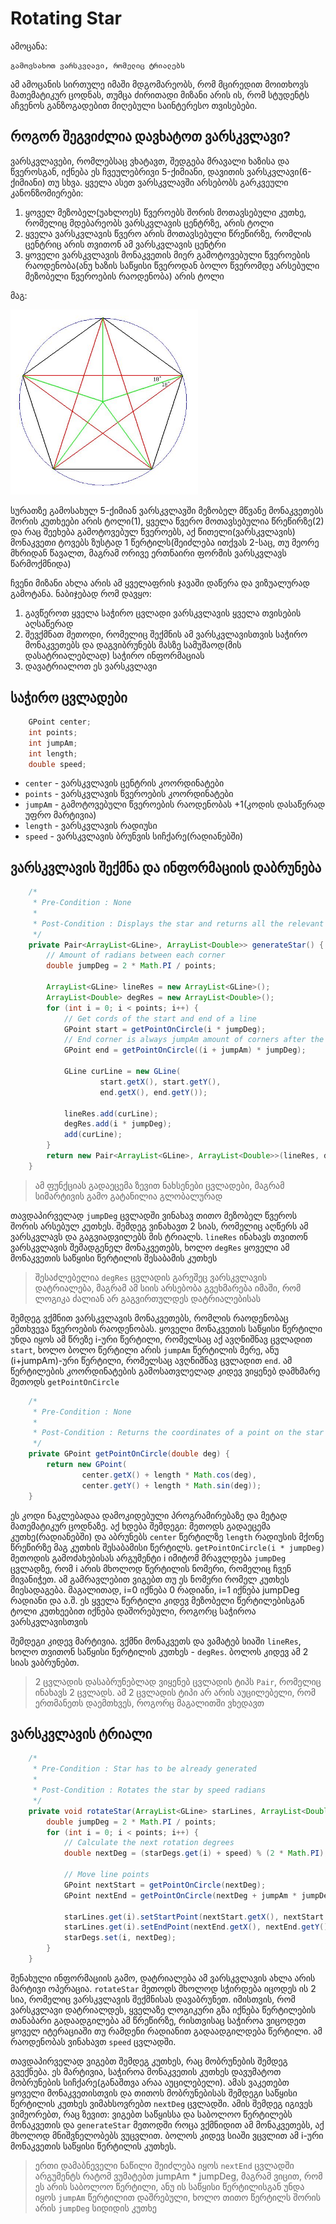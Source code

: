 # Rotating Star

ამოცანა:
```
გამოვსახოთ ვარსკვლავი, რომელიც ტრიალებს
```

ამ ამოცანის სირთულე იმაში მდგომარეობს, რომ მცირედით მოითხოვს მათემატიკურ ცოდნას, თუმცა ძირითადი მიზანი არის ის, რომ სტუდენტს აჩვენოს განზოგადებით მიღებული საინტერესო თვისებები.

## როგორ შეგვიძლია დავხატოთ ვარსკვლავი?
ვარსკვლავები, რომლებსაც ვხატავთ, შედგება მრავალი ხაზისა და წვეროსგან, იქნება ეს ჩვეულებრივი 5-ქიმიანი, დავითის ვარსკვლავი(6-ქიმიანი) თუ სხვა. ყველა ასეთ ვარსკვლავში არსებობს გარკვეული კანონზომიერები: 
1. ყოველ მეზობელ(უახლოეს) წვეროებს შორის მოთავსებული კუთხე, რომელიც მდებარეობს ვარსკვლავის ცენტრზე, არის ტოლი
1. ყველა ვარსკვლავის წვერო არის მოთავსებული წრეწირზე, რომლის ცენტრიც არის თვითონ ამ ვარსკვლავის ცენტრი
1. ყოველი ვარსკვლავის მონაკვეთის მიერ გამოტოვებული წვეროების რაოდენობა(ანუ ხაზის საწყისი წვეროდან ბოლო წვერომდე არსებული მეზობელი წვეროების რაოდენობა) არის ტოლი

მაგ: 

<img src="images/rotating-star-5-point-ex.jpeg" width="300">

სურათზე გამოსახულ 5-ქიმიან ვარსკვლავში მეზობელ მწვანე მონაკვეთებს შორის კუთხეები არის ტოლი(1), ყველა წვერო მოთავსებულია წრეწირზე(2) და რაც შეეხება გამოტოვებულ წვეროებს, აქ წითელი(ვარსკვლავის) მონაკვეთი ტოვებს ზუსტად 1 წერტილს(შეიძლება ითქვას 2-საც, თუ მეორე მხრიდან წავალთ, მაგრამ ორივე ერთნაირი ფორმის ვარსკვლავს წარმოქმნიდა)

ჩვენი მიზანი ახლა არის ამ ყველაფრის ჯავაში დაწერა და ვიზუალურად გამოტანა. ნაბიჯებად რომ დავყო:
1. გავწეროთ ყველა საჭირო ცვლადი ვარსკვლავის ყველა თვისების აღსაწერად
1. შევქმნათ მეთოდი, რომელიც შექმნის ამ ვარსკვლავისთვის საჭირო მონაკვეთებს და დაგვიბრუნებს მასზე სამუშაოდ(მის დასატრიალებლად) საჭირო ინფორმაციას
1. დავატრიალოთ ეს ვარსკვლავი

## საჭირო ცვლადები
```java
	GPoint center;
	int points;
	int jumpAm;
	int length;
	double speed;
```
- `center` - ვარსკვლავის ცენტრის კოორდინატები
- `points` - ვარსკვლავის წვეროების კოორდინატები
- `jumpAm` - გამოტოვებული წვეროების რაოდენობას +1(კოდის დასაწერად უფრო მარტივია)
- `length` - ვარსკვლავის რადიუსი
- `speed` - ვარსკვლავის ბრუნვის სიჩქარე(რადიანებში) 

## ვარსკვლავის შექმნა და ინფორმაციის დაბრუნება
```java
	/*
	 * Pre-Condition : None
	 * 
	 * Post-Condition : Displays the star and returns all the relevant information about it
	 */
	private Pair<ArrayList<GLine>, ArrayList<Double>> generateStar() {
		// Amount of radians between each corner
		double jumpDeg = 2 * Math.PI / points;

		ArrayList<GLine> lineRes = new ArrayList<GLine>();
		ArrayList<Double> degRes = new ArrayList<Double>();
		for (int i = 0; i < points; i++) {
			// Get cords of the start and end of a line
			GPoint start = getPointOnCircle(i * jumpDeg);
			// End corner is always jumpAm amount of corners after the starting corner
			GPoint end = getPointOnCircle((i + jumpAm) * jumpDeg);

			GLine curLine = new GLine(
					start.getX(), start.getY(), 
					end.getX(), end.getY());

			lineRes.add(curLine);
			degRes.add(i * jumpDeg);
			add(curLine);
		}
		return new Pair<ArrayList<GLine>, ArrayList<Double>>(lineRes, degRes);
	}
```

> ამ ფუნქციას გადაეცემა ზევით ნახსენები ცვლადები, მაგრამ სიმარტივის გამო გატანილია გლობალურად

თავდაპირველად `jumpDeg` ცვლადში ვინახავ თითო მეზობელ წვეროს შორის არსებულ კუთხეს. შემდეგ ვინახავთ 2 სიას, რომელიც აღწერს ამ ვარსკვლავს და გაგვიადვილებს მის ტრიალს. `lineRes` ინახავს თვითონ ვარსკვლავის შემადგენელ მონაკვეთებს, ხოლო `degRes` ყოველი ამ მონაკვეთის საწყისი წერტილის შესაბამის კუთხეს

> შესაძლებელია `degRes` ცვლადის გარეშეც ვარსკვლავის დატრიალება, მაგრამ ამ სიის არსებობა გვეხმარება იმაში, რომ ლოგიკა ძალიან არ გაგვირთულდეს დატრიალებისას

შემდეგ ვქმნით ვარსკვლავის მონაკვეთებს, რომლის რაოდენობაც ემთხვევა წვეროების რაოდენობას. ყოველი მონაკვეთის საწყისი წერტილი უნდა იყოს ამ წრეზე i-ური წერტილი, რომელსაც აქ ავღნიშნავ ცვლადით `start`, ხოლო ბოლო წერტილი არის `jumpAm` წერტილის მერე, ანუ (i+jumpAm)-ური წერტილი, რომელსაც ავღნიშნავ ცვლადით `end`. ამ წერტილების კოორდინატების გამოსათვლელად კიდევ ვიყენებ დამხმარე მეთოდს `getPointOnCircle` 

```java
	/*
	 * Pre-Condition : None
	 * 
	 * Post-Condition : Returns the coordinates of a point on the star circle at deg radians
	 */
	private GPoint getPointOnCircle(double deg) {
		return new GPoint(
				center.getX() + length * Math.cos(deg), 
				center.getY() + length * Math.sin(deg));
	}
```

ეს კოდი ნაკლებადაა დამოკიდებული პროგრამირებაზე და მეტად მათემატიკურ ცოდნაზე. აქ ხდება შემდეგი: მეთოდს გადაეცემა კუთხე(რადიანებში) და აბრუნებს `center` წერტილზე `length` რადიუსის მქონე წრეწირზე მაგ კუთხის შესაბამისი წერტილს. `getPointOnCircle(i * jumpDeg)` მეთოდის გამოძახებისას არგუმენტი i იმიტომ მრავლდება `jumpDeg` ცვლადზე, რომ i არის მხოლოდ წერტილის ნომერი, რომელიც ჩვენ მივანიჭეთ. ამ გამრავლებით ვიგებთ თუ ეს ნომერი რომელ კუთხეს მიესადაგება. მაგალითად, i=0 იქნება 0 რადიანი, i=1 იქნება jumpDeg რადიანი და ა.შ. ეს ყველა წერტილი კიდევ მეზობელი წერტილებისგან ტოლი კუთხეებით იქნება დაშორებული, როგორც საჭიროა ვარსკვლავისთვის 

შემდეგი კიდევ მარტივია. ვქმნი მონაკვეთს და ვამატებ სიაში `lineRes`, ხოლო თვითონ საწყისი წერტილის კუთხეს - `degRes`. ბოლოს კიდევ ამ 2 სიას ვაბრუნებთ.

> 2 ცვლადის დასაბრუნებლად ვიყენებ ცვლადის ტიპს `Pair`, რომელიც ინახავს 2 ცვლადს. ამ 2 ცვლადის ტიპი არ არის აუცილებელი, რომ ერთმანეთს დაემთხვეს, როგორც მაგალითში ვხედავთ

## ვარსკვლავის ტრიალი
```java
	/*
	 * Pre-Condition : Star has to be already generated
	 * 
	 * Post-Condition : Rotates the star by speed radians
	 */
	private void rotateStar(ArrayList<GLine> starLines, ArrayList<Double> starDegs) {
		double jumpDeg = 2 * Math.PI / points;
		for (int i = 0; i < points; i++) {
			// Calculate the next rotation degrees
			double nextDeg = (starDegs.get(i) + speed) % (2 * Math.PI);
			
			// Move line points
			GPoint nextStart = getPointOnCircle(nextDeg);
			GPoint nextEnd = getPointOnCircle(nextDeg + jumpAm * jumpDeg);

			starLines.get(i).setStartPoint(nextStart.getX(), nextStart.getY());
			starLines.get(i).setEndPoint(nextEnd.getX(), nextEnd.getY());
			starDegs.set(i, nextDeg);
		}
	}
```

შენახული ინფორმაციის გამო, დატრიალება ამ ვარსკვლავის ახლა არის მარტივი ოპერაცია. `rotateStar` მეთოდს მხოლოდ სჭირდება იცოდეს ის 2 სია, რომელიც ვარსკვლავის შექმნისას დავაბრუნეთ. იმისთვის, რომ ვარსკვლავი დატრიალდეს, ყველაზე ლოგიკური გზა იქნება წერტილების თანაბარი გადაადგილება ამ წრეწირზე, რისთვისაც საჭიროა ვიცოდეთ ყოველ იტერაციაში თუ რამდენი რადიანით გადაადგილდება წერტილი. ამ რაოდენობას ვინახავთ `speed` ცვლადში. 

თავდაპირველად ვიგებთ შემდეგ კუთხეს, რაც მობრუნების შემდეგ გვექნება. ეს მარტივია, საჭიროა მონაკვეთის კუთხეს დავუმატოთ მობრუნების სიჩქარე(განაშთვა არაა აუცილებელი). ამას ვაკეთებთ ყოველი მონაკვეთისთვის და თითოს მობრუნებისას შემდეგი საწყისი წერტილის კუთხეს ვიმახსოვრებთ `nextDeg` ცვლადში. ამის შემდეგ იგივეს ვიმეორებთ, რაც ზევით: ვიგებთ საწყისსა და საბოლოო წერტილებს მონაკვეთის და `generateStar` მეთოდში როცა ვქმნიდით ამ მონაკვეთებს, აქ მხოლოდ მნიშვნელობებს ვუცვლით. ბოლოს კიდევ სიაში ვცვლით ამ i-ური მონაკვეთის საწყისი წერტილის კუთხეს.

> ერთი დამაბნეველი ნაწილი შეიძლება იყოს `nextEnd` ცვლადში არგუმენტს რატომ ვუმატებთ jumpAm * jumpDeg, მაგრამ ვიცით, რომ ეს არის საბოლოო წერტილი, ანუ ის საწყისი წერტილისგან უნდა იყოს `jumpAm` წერტილით დაშრებული, ხოლო თითო წერტილს შორის არის `jumpDeg` სიდიდის კუთხე